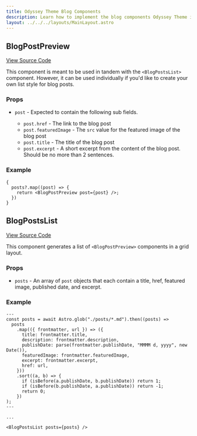 ```yaml
---
title: Odyssey Theme Blog Components
description: Learn how to implement the blog components Odyssey Theme includes.
layout: ../../../layouts/MainLayout.astro
---
```


## BlogPostPreview

[View Source Code](https://github.com/littlesticksdev/odyssey-theme/blob/main/components/packages/components/blog/BlogPostPreview.astro)

This component is meant to be used in tandem with the `<BlogPostsList>` component. However, it can be used individually if you'd like to create your own list style for blog posts.

### Props

- `post` - Expected to contain the following sub fields.

  - `post.href` - The link to the blog post
  - `post.featuredImage` - The `src` value for the featured image of the blog post
  - `post.title` - The title of the blog post
  - `post.excerpt` - A short excerpt from the content of the blog post. Should be no more than 2 sentences.

### Example

```astro
{
  posts?.map((post) => {
    return <BlogPostPreview post={post} />;
  })
}

```

## BlogPostsList

[View Source Code](https://github.com/littlesticksdev/odyssey-theme/blob/main/components/packages/components/blog/BlogPostsList.astro)

This component generates a list of `<BlogPostPreview>` components in a grid layout.

### Props

- `posts` - An array of `post` objects that each contain a title, href, featured image, published date, and excerpt.

### Example

```astro
---
const posts = await Astro.glob("./posts/*.md").then((posts) =>
  posts
    .map(({ frontmatter, url }) => ({
      title: frontmatter.title,
      description: frontmatter.description,
      publishDate: parse(frontmatter.publishDate, "MMMM d, yyyy", new Date()),
      featuredImage: frontmatter.featuredImage,
      excerpt: frontmatter.excerpt,
      href: url,
    }))
    .sort((a, b) => {
      if (isBefore(a.publishDate, b.publishDate)) return 1;
      if (isBefore(b.publishDate, a.publishDate)) return -1;
      return 0;
    })
);
---

...

<BlogPostsList posts={posts} />
```
